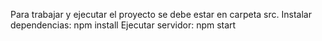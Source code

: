 Para trabajar y ejecutar el proyecto se debe estar en carpeta src.
Instalar dependencias: npm install
Ejecutar servidor: npm start
